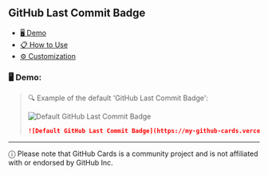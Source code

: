 ## GitHub Last Commit Badge

- [🖥️ Demo]()
- [📋 How to Use]()
- [⚙️ Customization]()

### 🖥️ Demo:

> 🔍 Example of the default 'GitHub Last Commit Badge':
>
> ![Default GitHub Last Commit Badge](https://my-github-cards.vercel.app/api/github-last-commit-badge?user=robert-warneke)
>
> ```md
> ![Default GitHub Last Commit Badge](https://my-github-cards.vercel.app/api/github-last-commit-badge?user=robert-warneke)
> ```

---

&#9432; Please note that GitHub Cards is a community project and is not affiliated with or endorsed by GitHub Inc.